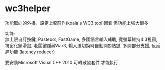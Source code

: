 # wc3helper
功能取向的外掛，設定上較前作(koala's WC3 tool)困難 但功能上強大很多  
  
功能:  
無上限自訂按鍵, Pastebot, FastGame, 多國語言輸入輔助, 寬螢幕維持4:3視窗, 視窗化鎖滑鼠, 老闆鍵隱藏War3, 輸入法切換時自動開關熱鍵, 多開部分支援, 反延遲功能 (latency reducer)  
  
要安裝Microsoft Visual C++ 2010 可轉散發套件 才能執行
